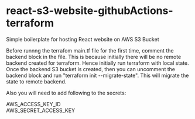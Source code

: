 # react-s3-website-githubActions-terraform
Simple boilerplate for hosting React website on AWS S3 Bucket

Before runnng the terrafom main.tf file for the first time, comment the backend block in the file. This is because initially there will be no remote backend created for terraform. Hence initially run terraform with local state. Once the backend S3 bucket is created, then you can uncomment the backend block and run "terraform init --migrate-state". This will migrate the state to remote backend.

Also you will need to add following to the secrets:  
  
AWS_ACCESS_KEY_ID<br />
AWS_SECRET_ACCESS_KEY<br />

